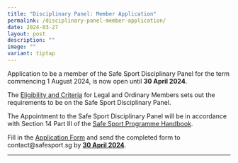 ```yaml
---
title: "Disciplinary Panel: Member Application"
permalink: /disciplinary-panel-member-application/
date: 2024-03-27
layout: post
description: ""
image: ""
variant: tiptap
---
```

<p>Application to be a member of the Safe Sport Disciplinary Panel for the
term commencing 1 August 2024, is now open until <strong>30 April 2024</strong>.&nbsp;</p>
<p></p>
<p>The <a href="https://go.gov.sg/eligability" rel="noopener noreferrer nofollow" target="_blank">Eligibility and Criteria</a>&nbsp;for
Legal and Ordinary Members sets out the requirements to be on the Safe
Sport Disciplinary Panel.</p>
<p></p>
<p>The Appointment to the Safe Sport Disciplinary Panel will be in accordance
with Section 14 Part III of the <a href="https://go.gov.sg/safesporthandbook" rel="noopener noreferrer nofollow" target="_blank">Safe Sport Programme Handbook</a>.</p>
<p>Fill in the <a href="https://go.gov.sg/dpapplicationform" rel="noopener noreferrer nofollow" target="_blank">Application Form</a> and
send the completed form to <a rel="noopener noreferrer nofollow" target="_blank">contact@safesport.sg</a> by <strong><u>30 April 2024</u></strong>.</p>
<hr>
<p></p>